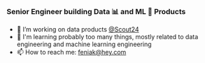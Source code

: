 ### Senior Engineer building Data 📊 and ML 🔮 Products

- 🔭  I’m working on data products [@Scout24](https://www.immobilienscout24.de/)
- 🌱  I'm learning probably too many things, mostly related to data engineering and machine learning engineering
- 📫  How to reach me: [feniak@hey.com](mailto:feniak@hey.com) 

